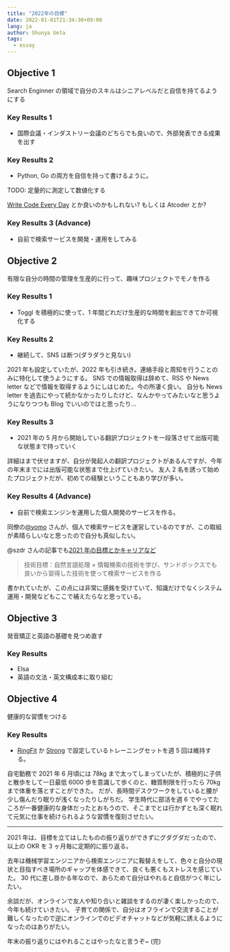 ```yaml
---
title: "2022年の目標"
date: 2022-01-01T21:34:30+09:00
lang: ja
author: Shunya Ueta
tags:
  - essay
---
```


## Objective 1

Search Enginner の領域で自分のスキルはシニアレベルだと自信を持てるようにする

### Key Results 1

- 国際会議・インダストリー会議のどちらでも良いので、外部発表できる成果を出す

### Key Results 2

- Python, Go の両方を自信を持って書けるように。

TODO: 定量的に測定して数値化する

[Write Code Every Day](https://johnresig.com/blog/write-code-every-day/) とか良いのかもしれない?
もしくは Atcoder とか?

### Key Results 3 (Advance)

- 自前で検索サービスを開発・運用をしてみる

## Objective 2

有限な自分の時間の管理を生産的に行って、趣味プロジェクトでモノを作る

### Key Results 1

- Toggl を積極的に使って、1 年間どれだけ生産的な時間を創出できてか可視化する

### Key Results 2

- 継続して、SNS は断つ(ダラダラと見ない)

2021 年も設定していたが、2022 年も引き続き。連絡手段と周知を行うことのみに特化して使うようにする。
SNS での情報取得は辞めて、RSS や News letter などで情報を取得するようにしはじめた。今の所凄く良い。
自分も News letter を過去にやって続かなかったりしたけど、なんかやってみたいなと思うようになりつつも Blog でいいのではと思ったり...

### Key Results 3

- 2021 年の 5 月から開始している翻訳プロジェクトを一段落させて出版可能な状態まで持っていく

詳細はまで伏せますが、自分が発起人の翻訳プロジェクトがあるんですが、今年の年末までには出版可能な状態まで仕上げていきたい。
友人 2 名を誘って始めたプロジェクトだが、初めての経験ということもあり学びが多い。

### Key Results 4 (Advance)

- 自前で検索エンジンを運用した個人開発のサービスを作る。

同僚の[@yomo](https://zenn.dev/k_yomo/articles/f5ddeabf06afb9) さんが、個人で検索サービスを運営しているのですが、この取組が素晴らしいなと思ったので自分も真似したい。

@szdr さんの記事でも[2021 年の目標とかキャリアなど](https://www.szdrblog.info/entry/2021/01/01/193014)

> 技術目標：自然言語処理 × 情報検索の技術を学び、サンドボックスでも良いから習得した技術を使って検索サービスを作る

書かれていたが、この点には非常に感銘を受けていて、知識だけでなくシステム運用・開発などもここで補えたらなと思っている。

## Objective 3

発音矯正と英語の基礎を見つめ直す

### Key Results

- Elsa
- 英語の文法・英文構成本に取り組む

## Objective 4

健康的な習慣をつける

### Key Results

- [RingFit](https://amzn.to/31gGl8F) か [Strong](https://www.strong.app/) で設定しているトレーニングセットを週 5 回は維持する。

自宅勤務で 2021 年 6 月頃には 78kg まで太ってしまっていたが、積極的に子供と散歩をして一日最低 6000 歩を意識して歩くのと、糖質制限を行ったら 70kg まで体重を落とすことができた。
だが、長時間デスクワークをしていると腰が少し傷んだり眠りが浅くなったりしがちだ。
学生時代に部活を週 6 でやってたころが一番健康的な身体だったとおもうので、そこまでとは行かずとも深く眠れて元気に仕事を続けられるような習慣を復刻させたい。

---

2021 年は、目標を立てはしたものの振り返りができずにグダグダだったので、以上の OKR を 3 ヶ月毎に定期的に振り返る。

去年は機械学習エンジニアから検索エンジニアに鞍替えをして、色々と自分の現状と目指すべき場所のギャップを体感できて、良くも悪くもストレスを感じていた。
30 代に差し掛かる年なので、あらためて自分はやれると自信がつく年にしたい。

余談だが、オンラインで友人や知り合いと雑談をするのが凄く楽しかったので、今年も続けていきたい。
子育ての関係で、自分はオフラインで交流することが難しくなったので逆にオンラインでのビデオチャットなどが気軽に誘えるようになったのはありがたい。

年末の振り返りにはやれることはやったなと言うぞ~ (完)
